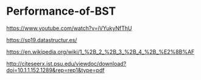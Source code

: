 # Performance-of-BST

https://www.youtube.com/watch?v=iVYukyNfThU 

https://sp19.datastructur.es/

https://en.wikipedia.org/wiki/1_%2B_2_%2B_3_%2B_4_%2B_%E2%8B%AF 

http://citeseerx.ist.psu.edu/viewdoc/download?doi=10.1.1.152.1289&rep=rep1&type=pdf
